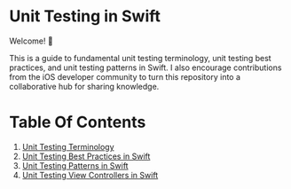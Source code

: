 # Unit Testing in Swift

Welcome! 👋

This is a guide to fundamental unit testing terminology, unit testing best practices, and unit testing patterns in Swift.
I also encourage contributions from the iOS developer community to turn this repository into a collaborative hub for sharing knowledge.

# Table Of Contents
1. <a href="Unit Testing Terminology.md">Unit Testing Terminology</a>
1. <a href="Unit Testing Best Practices in Swift.md">Unit Testing Best Practices in Swift</a>
1. <a href="Unit Testing Patterns in Swift.md">Unit Testing Patterns in Swift</a>
1. <a href="Unit Testing View Controllers in Swift.md">Unit Testing View Controllers in Swift</a>
